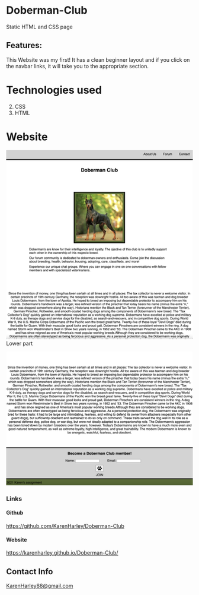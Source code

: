

# Doberman-Club

Static HTML and CSS page

## Features:

This Website was my first! It has a clean beginner layout and if you click on the navbar links, it will take you to the appropriate section. 


# Technologies used

2. CSS
3. HTML

# Website

![webpage top](./pics/pic1.png)
Lower part

![webpage bottom](./pics/pic2.png)

### Links

#### Github

https://github.com/KarenHarley/Doberman-Club

#### Website

https://karenharley.github.io/Doberman-Club/

## Contact Info 

KarenHarley88@gmail.com
